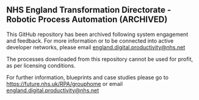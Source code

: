 ## NHS England Transformation Directorate - Robotic Process Automation (ARCHIVED)

This GitHub repository has been archived following system engagement and feedback. For more information or to be connected into active developer networks, please email england.digital.productivity@nhs.net

The processes downloaded from this repository cannot be used for profit, as per licensing conditions.

For further information, blueprints and case studies please go to https://future.nhs.uk/RPA/grouphome or email england.digital.productivity@nhs.net 
